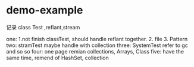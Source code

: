 # demo-example
 记录
 class Test ,reflant,stream
 
 one:
 1.not finish classTest, should handle reflant together.
 2. file
 3. Pattern
 two:
 stramTest maybe handle with collection
 three:
 SystemTest refer to gc and so so 
 four:
 one page remian collections, Arrays, Class
 five:
 have the same time, remend of HashSet, collection
